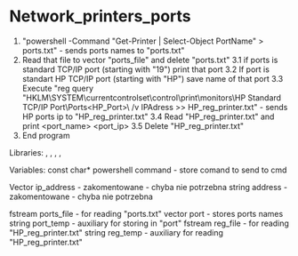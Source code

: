 # Network_printers_ports

1. "powershell -Command "Get-Printer | Select-Object PortName" > ports.txt" - sends ports names to "ports.txt"
2. Read that file to vector "ports_file" and delete "ports.txt"
3.1 if ports is standard TCP/IP port (starting with "19") print that port
3.2 If port is standart HP TCP/IP port (starting with "HP") save name of that port
3.3 Execute "reg query "HKLM\SYSTEM\currentcontrolset\control\print\monitors\HP Standard TCP/IP Port\Ports\<HP_Port>\ /v IPAdress >> HP_reg_printer.txt" - sends HP ports ip to "HP_reg_printer.txt"
3.4 Read "HP_reg_printer.txt" and print <port_name> <port_ip>
3.5 Delete "HP_reg_printer.txt"
4. End program


Libraries: <iostream>, <fstream>, <vector>, <string>, <cstdio> 

Variables:
const char* powershell command - store comand to send to cmd

Vector <string> ip_address - zakomentowane - chyba nie potrzebna
string address - zakomentowane - chyba nie potrzebna

fstream ports_file - for reading "ports.txt"
vector <string> port - stores ports names
string port_temp - auxiliary for storing in "port"
fstream reg_file - for reading "HP_reg_printer.txt"
string reg_temp - auxiliary for reading "HP_reg_printer.txt"

